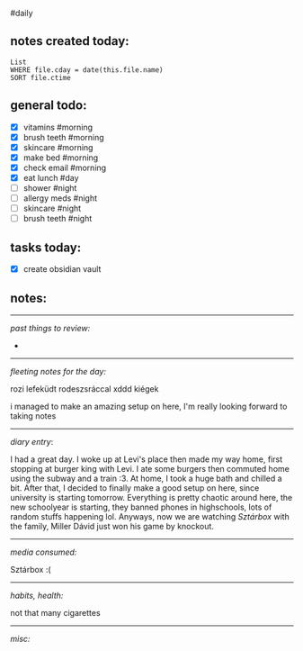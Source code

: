 #daily 

## **notes created today:**
```dataview
List
WHERE file.cday = date(this.file.name)
SORT file.ctime
```
## **general todo:**
- [x] vitamins #morning
- [x] brush teeth #morning
- [x] skincare #morning
- [x] make bed #morning
- [x] check email #morning
- [x] eat lunch #day
- [ ] shower #night
- [ ] allergy meds #night
- [ ] skincare #night
- [ ] brush teeth #night

## **tasks today:**
- [x] create obsidian vault


## **notes:**
_____
*past things to review:*

-

---------
*fleeting notes for the day:*

rozi lefeküdt rodeszsráccal xddd
kiégek

i managed to make an amazing setup on here, I'm really looking forward to taking notes


_____
*diary entry*:

I had a great day. I woke up at Levi's place then made my way home, first stopping at burger king with Levi. I ate some burgers then commuted home using the subway and a train :3. At home, I took a huge bath and chilled a bit. After that, I decided to finally make a good setup on here, since university is starting tomorrow.
Everything is pretty chaotic around here, the new schoolyear is starting, they banned phones in highschools, lots of random stuffs happening lol.
Anyways, now we are watching *Sztárbox* with the family, Miller Dávid just won his game by knockout.



____
*media consumed:*

Sztárbox :(



____
*habits, health:*

not that many cigarettes



_____
*misc:*
